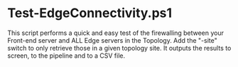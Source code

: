 # Test-EdgeConnectivity.ps1
This script performs a quick and easy test of the firewalling between your Front-end server and ALL Edge servers in the Topology. Add the "-site" switch to only retrieve those in a given topology site. It outputs the results to screen, to the pipeline and to a CSV file.
